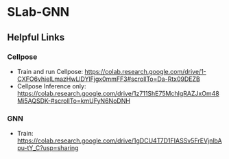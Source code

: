 # SLab-GNN

## Helpful Links

### Cellpose
* Train and run Cellpose: https://colab.research.google.com/drive/1-CXFO6vhielLmazHwLlDYlFjgx0mmFF3#scrollTo=Da-Rtx09DEZB
* Cellpose Inference only: https://colab.research.google.com/drive/1z711ShE75MchIgRAZJxOm48Mi5AQSDK-#scrollTo=kmUFyN6NoDNH

### GNN
* Train: https://colab.research.google.com/drive/1gDCU4T7D1FIASSv5FrEVjnlbApu-tY_C?usp=sharing
